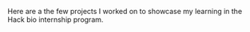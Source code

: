 Here are a the few projects I worked on to showcase my learning in 
the Hack bio internship program.
